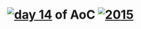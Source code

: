 # [![day 14](14)](https://adventofcode.com/2015/day/14) of AoC [![2015](2015)](https://adventofcode.com/2015)
